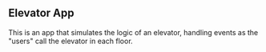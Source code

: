 ## Elevator App

This is an app that simulates the logic of an elevator, handling events as the "users" call the elevator in each floor.